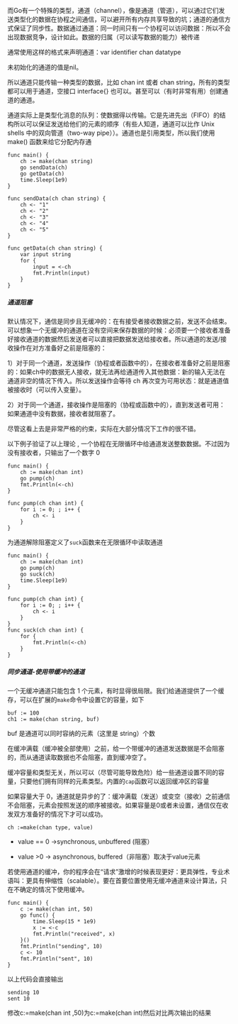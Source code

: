 而Go有一个特殊的类型，通道（channel），像是通道（管道），可以通过它们发送类型化的数据在协程之间通信，可以避开所有内存共享导致的坑；通道的通信方式保证了同步性。数据通过通道：同一时间只有一个协程可以访问数据：所以不会出现数据竞争，设计如此。数据的归属（可以读写数据的能力）被传递

通常使用这样的格式来声明通道：var identifier chan datatype

未初始化的通道的值是nil。

所以通道只能传输一种类型的数据，比如 chan int 或者 chan string，所有的类型都可以用于通道，空接口 interface{} 也可以。甚至可以（有时非常有用）创建通道的通道。

通道实际上是类型化消息的队列：使数据得以传输。它是先进先出（FIFO）的结构所以可以保证发送给他们的元素的顺序（有些人知道，通道可以比作 Unix shells 中的双向管道（two-way pipe））。通道也是引用类型，所以我们使用 make\(\) 函数来给它分配内存通

```
func main() {
    ch := make(chan string)
    go sendData(ch)
    go getData(ch)
    time.Sleep(1e9)
}

func sendData(ch chan string) {
    ch <- "1"
    ch <- "2"
    ch <- "3"
    ch <- "4"
    ch <- "5"
}

func getData(ch chan string) {
    var input string
    for {
        input = <-ch
        fmt.Println(input)
    }
}
```

##### 通道阻塞

默认情况下，通信是同步且无缓冲的：在有接受者接收数据之前，发送不会结束。可以想象一个无缓冲的通道在没有空间来保存数据的时候：必须要一个接收者准备好接收通道的数据然后发送者可以直接把数据发送给接收者。所以通道的发送/接收操作在对方准备好之前是阻塞的：

1）对于同一个通道，发送操作（协程或者函数中的），在接收者准备好之前是阻塞的：如果ch中的数据无人接收，就无法再给通道传入其他数据：新的输入无法在通道非空的情况下传入。所以发送操作会等待 ch 再次变为可用状态：就是通道值被接收时（可以传入变量）。

2）对于同一个通道，接收操作是阻塞的（协程或函数中的），直到发送者可用：如果通道中没有数据，接收者就阻塞了。

尽管这看上去是非常严格的约束，实际在大部分情况下工作的很不错。

以下例子验证了以上理论 , 一个协程在无限循环中给通道发送整数数据。不过因为没有接收者，只输出了一个数字 0

```
func main() {
    ch := make(chan int)
    go pump(ch)
    fmt.Println(<-ch)
}

func pump(ch chan int) {
    for i := 0; ; i++ {
        ch <- i
    }
}
```

为通道解除阻塞定义了`suck`函数来在无限循环中读取通道

```
func main() {
    ch := make(chan int)
    go pump(ch)
    go suck(ch)
    time.Sleep(1e9)
}

func pump(ch chan int) {
    for i := 0; ; i++ {
        ch <- i
    }
}
func suck(ch chan int) {
    for {
        fmt.Println(<-ch)
    }
}
```

##### 同步通道-使用带缓冲的通道

一个无缓冲通道只能包含 1 个元素，有时显得很局限。我们给通道提供了一个缓存，可以在扩展的`make`命令中设置它的容量，如下

```
buf := 100
ch1 := make(chan string, buf)
```

buf 是通道可以同时容纳的元素（这里是 string）个数

在缓冲满载（缓冲被全部使用）之前，给一个带缓冲的通道发送数据是不会阻塞的，而从通道读取数据也不会阻塞，直到缓冲空了。

缓冲容量和类型无关，所以可以（尽管可能导致危险）给一些通道设置不同的容量，只要他们拥有同样的元素类型。内置的`cap`函数可以返回缓冲区的容量

如果容量大于 0，通道就是异步的了：缓冲满载（发送）或变空（接收）之前通信不会阻塞，元素会按照发送的顺序被接收。如果容量是0或者未设置，通信仅在收发双方准备好的情况下才可以成功。

```
ch :=make(chan type, value)
```

* value == 0 -&gt;synchronous, unbuffered \(阻塞）

* value &gt;0 -&gt; asynchronous, buffered（非阻塞）取决于value元素

若使用通道的缓冲，你的程序会在“请求”激增的时候表现更好：更具弹性，专业术语叫：更具有伸缩性（scalable）。要在首要位置使用无缓冲通道来设计算法，只在不确定的情况下使用缓冲。

```
func main() {
    c := make(chan int, 50)
    go func() {
        time.Sleep(15 * 1e9)
        x := <-c
        fmt.Println("received", x)
    }()
    fmt.Println("sending", 10)
    c <- 10
    fmt.Println("sent", 10)
}
```

以上代码会直接输出

```
sending 10
sent 10 
```

修改c:=make\(chan int ,50\)为c:=make\(chan int\)然后对比两次输出的结果

